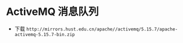 # ActiveMQ 消息队列

- 下载
`http://mirrors.hust.edu.cn/apache//activemq/5.15.7/apache-activemq-5.15.7-bin.zip`
